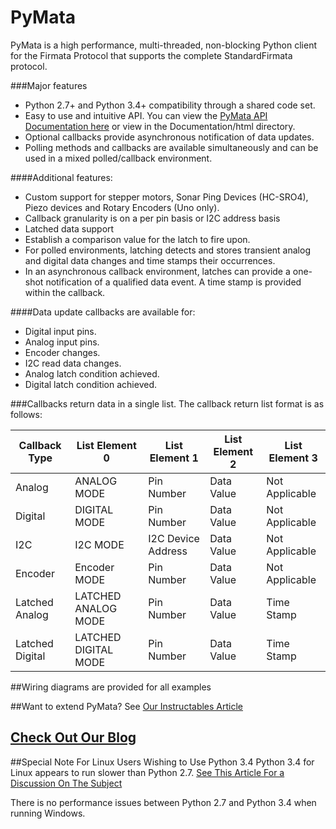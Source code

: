 PyMata
======
PyMata is a high performance, multi-threaded, non-blocking Python client for the Firmata Protocol that supports
the complete StandardFirmata protocol.


###Major features
* Python 2.7+ and Python 3.4+ compatibility through a shared code set.
* Easy to use and intuitive API. You can view the [PyMata API Documentation here](https://drive.google.com/uc?id=0B4Qt0LRbWv31eXFhd3Etb0VNclU&authuser=0) or view in the Documentation/html directory.
* Optional callbacks provide asynchronous notification of data updates.
* Polling methods and callbacks are available simultaneously and can be used in a mixed polled/callback environment.

####Additional features:
* Custom support for stepper motors, Sonar Ping Devices (HC-SRO4), Piezo devices and Rotary Encoders (Uno only).
* Callback granularity is on a per pin basis or I2C address basis
* Latched data support
* Establish a comparison value for the latch to fire upon.
* For polled environments, latching detects and stores transient analog and digital data changes and time stamps their occurrences.
* In an asynchronous callback environment, latches can provide a one-shot notification of a qualified data event. A time stamp is provided within the callback.

####Data update callbacks are available for:
* Digital input pins.
* Analog input pins.
* Encoder changes.
* I2C read data changes.
* Analog latch condition achieved.
* Digital latch condition achieved.

    
###Callbacks return data in a single list. The callback return list format is as follows:

| Callback Type | List Element 0 | List Element 1 | List Element 2 | List Element 3 |
| ------------- | -------------- | -------------- | -------------- | -------------- |
| Analog| ANALOG MODE|Pin Number|Data Value|Not Applicable
| Digital|DIGITAL MODE|Pin Number|Data Value|Not Applicable
|I2C|I2C MODE|I2C Device Address|Data Value|Not Applicable
| Encoder|Encoder MODE|Pin Number|Data Value|Not Applicable
| Latched Analog| LATCHED ANALOG MODE|Pin Number|Data Value|Time Stamp
| Latched Digital|LATCHED DIGITAL MODE|Pin Number|Data Value|Time Stamp

##Wiring diagrams are provided for all examples

##Want to extend PyMata? See [Our Instructables Article](http://www.instructables.com/id/Going-Beyond-StandardFirmata-Adding-New-Device-Sup/)

[Check Out Our Blog](http://mryslab.blogspot.com/)
------------------


##Special Note For Linux Users Wishing to Use Python 3.4
Python 3.4 for Linux appears to run slower than Python 2.7.
[See This Article For a Discussion On The Subject](http://www.reddit.com/r/Python/comments/272bao/python_34_slow_compared_to_27_whats_your_mileage/)

There is no performance issues between Python 2.7 and Python 3.4 when running Windows.








